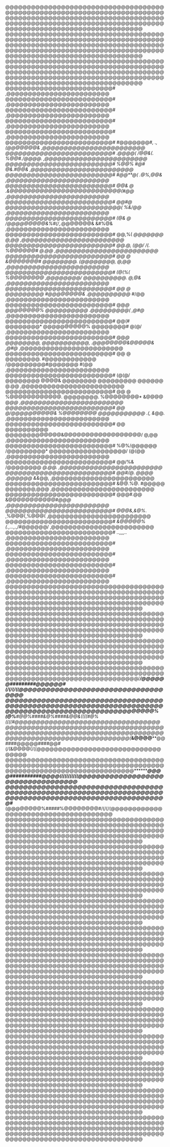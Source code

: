 @@@@@@@@@@@@@@@@@@@@@@@@@@@@@@@@@@@@@@@@@@@@@@@@@@@@@@@@@@@@@@@@@@@@@@@@@@@@@@@@@@@@@@@@@@@@@@@@@@@@@@@@@@@@@@@@@@@@@@@@@@@@@@@@@@@@@@@@@@@@@@@@@@@@@@@@@@@@@@@@@@@@@@@@@@@@@@@@@@@@
@@@@@@@@@@@@@@@@@@@@@@@@@@@@@@@@@@@@@@@@@@@@@@@@@@@@@@@@@@@@@@@@@@@@@@@@@@@@@@@@@@@@@@@@@@@@@@@@@@@@@@@@@@@@@@@@@@@@@@@@@@@@@@@@@@@@@@@@@@@@@@@@@@@@@@@@@@@@@@@@@@@@@@@@@@@@@@@@@@@@
@@@@@@@@@@@@@@@@@@@@@@@@@@@@@@@@@@@@@@@@@@@@@@@@@@@@@@@@@@@@@@@@@@@@@@@@@@@@@@@@@@@@@@@@@@@@@@@@@@@@@@@@@@@@@@@@@@@@@@@@@@@@@@@@@@@@@@@@@@@@@@@@@@@@@@@@@@@@@@@@@@@@@@@@@@@@@@@@@@@@
@@@@@@@@@@@@@@@@@@@@@@@@@#                                                                                                                                 ,@@@@@@@@@@@@@@@@@@@@@@@@
@@@@@@@@@@@@@@@@@@@@@@@@@#                                                                                                                                 ,@@@@@@@@@@@@@@@@@@@@@@@@
@@@@@@@@@@@@@@@@@@@@@@@@@#                                                                                                                                 ,@@@@@@@@@@@@@@@@@@@@@@@@
@@@@@@@@@@@@@@@@@@@@@@@@@#                                                                                                                                 ,@@@@@@@@@@@@@@@@@@@@@@@@
@@@@@@@@@@@@@@@@@@@@@@@@@#                                                                                                                                 ,@@@@@@@@@@@@@@@@@@@@@@@@
@@@@@@@@@@@@@@@@@@@@@@@@@#                                                    #@@@@@@@#*,   .,(@@@@@@@&                                                    ,@@@@@@@@@@@@@@@@@@@@@@@@
@@@@@@@@@@@@@@@@@@@@@@@@@#                                              .@@@@( /@@&(.            *%@@#./@@@@.                                              ,@@@@@@@@@@@@@@@@@@@@@@@@
@@@@@@@@@@@@@@@@@@@@@@@@@#                                           %@@% #@#                           *@&.#@@&                                           ,@@@@@@@@@@@@@@@@@@@@@@@@
@@@@@@@@@@@@@@@@@@@@@@@@@#                                        #@@**@(                                   .@%,@@&                                        ,@@@@@@@@@@@@@@@@@@@@@@@@
@@@@@@@@@@@@@@@@@@@@@@@@@#                                      @@& @*               .&@@@@@@@@@@@@@@@@@@@@@@@@@@(#@@                                      ,@@@@@@@@@@@@@@@@@@@@@@@@
@@@@@@@@@@@@@@@@@@@@@@@@@#                                    @@#*@                 @@@@@@@@@@@@@@@@@@@@@@@@@@@(  %&/@@                                    ,@@@@@@@@@@@@@@@@@@@@@@@@
@@@@@@@@@@@@@@@@@@@@@@@@@#                                  (@& @                   /@@@@@@@@@&%#(/*,.@@@@@@@&      &#%@&                                  ,@@@@@@@@@@@@@@@@@@@@@@@@
@@@@@@@@@@@@@@@@@@@@@@@@@#                                 @@,%(                                    *@@@@@@@          @,@@                                 ,@@@@@@@@@@@@@@@@@@@@@@@@
@@@@@@@@@@@@@@@@@@@@@@@@@#                                @@.@,     (@@/              /(.          %@@@@@@#            @.@@                                ,@@@@@@@@@@@@@@@@@@@@@@@@
@@@@@@@@@@@@@@@@@@@@@@@@@#                               @@ @  &@@@@@@@#         @@@@@@@@.      (@@@@@@@@,              @,@@                               ,@@@@@@@@@@@@@@@@@@@@@@@@
@@@@@@@@@@@@@@@@@@@@@@@@@#                              (@(%( %@@@@@@@@        ,@@@@@@@@/     @@@@@@@@@@.                @,@&                              ,@@@@@@@@@@@@@@@@@@@@@@@@
@@@@@@@@@@@@@@@@@@@@@@@@@#                              @@ @  @@@@@@@@@       #@@@@@@@@&    .@@@@@@@@@@*                 #/@@                              ,@@@@@@@@@@@@@@@@@@@@@@@@
@@@@@@@@@@@@@@@@@@@@@@@@@#                              @@*@  @@@@@@@@%      @@@@@@@@@@     .@@@@@@@@@(                  ,@#@*                             ,@@@@@@@@@@@@@@@@@@@@@@@@
@@@@@@@@@@@@@@@@@@@@@@@@@#                              @@(#  @@@@@@@@*     @@@@@@@@@@%      @@@@@@@@#                    @(@/                             ,@@@@@@@@@@@@@@@@@@@@@@@@
@@@@@@@@@@@@@@@@@@@@@@@@@#                              @@*@  @@@@@@@@,    @@@@@@@@@@@,     .@@@@@@@@&@@@@@&             ,@#@*                             ,@@@@@@@@@@@@@@@@@@@@@@@@
@@@@@@@@@@@@@@@@@@@@@@@@@#                              @@ @  @@@@@@@@.  #@@@@@@@@@@@@      /@@@@@@@@@#@@@@@@@           #(@@                              ,@@@@@@@@@@@@@@@@@@@@@@@@
@@@@@@@@@@@@@@@@@@@@@@@@@#                              (@(@/ @@@@@@@@  @@@@& @@@@@@@@      @@@@@@@@@   @@@@@@           @.@@                              ,@@@@@@@@@@@@@@@@@@@@@@@@
@@@@@@@@@@@@@@@@@@@@@@@@@#                               @@ @ %@@@@@@@@@@@@.  @@@@@@@@.    %@@@@@@@@*   &@@@@           @*@@                               ,@@@@@@@@@@@@@@@@@@@@@@@@
@@@@@@@@@@@@@@@@@@@@@@@@@#                                @@ @/@@@@@@@@@@&    %@@@@@@@@   @@@@@@@@@@@   .(,            &*@@.                               ,@@@@@@@@@@@@@@@@@@@@@@@@
@@@@@@@@@@@@@@@@@@@@@@@@@#                                 @@ @@@@@@@@@@       @@@@@@@@@@@@@&@@@@@@@@@@@@@@@@@@/      @,@@                                 ,@@@@@@@@@@@@@@@@@@@@@@@@
@@@@@@@@@@@@@@@@@@@@@@@@@#                                  %@%/@@@@@@          /@@@@@@@@@*   @@@@@@@@@@@@@@@@@@/   (@(@@                                  ,@@@@@@@@@@@@@@@@@@@@@@@@
@@@@@@@@@@@@@@@@@@@@@@@@@#                                    @@/%&                                    /@@@@@@@@  *@.@@.                                   ,@@@@@@@@@@@@@@@@@@@@@@@@
@@@@@@@@@@@@@@@@@@@@@@@@@#                                      @@#/@.                           @@@@   .@@@@@@ &&*@@,                                     ,@@@@@@@@@@@@@@@@@@@@@@@@
@@@@@@@@@@@@@@@@@@@@@@@@@#                                        &@@.%@.                      #@@@@@   @@@@@@@,@@@                                        ,@@@@@@@@@@@@@@@@@@@@@@@@
@@@@@@@@@@@@@@@@@@@@@@@@@#                                           @@@#.@@                   &@@@@@@@@@@@#*@@@                                           ,@@@@@@@@@@@@@@@@@@@@@@@@
@@@@@@@@@@@@@@@@@@@@@@@@@#                                              *@@@&,*&@%*.             ,%@@@(,%@@@(                                              ,@@@@@@@@@@@@@@@@@@@@@@@@
@@@@@@@@@@@@@@@@@@@@@@@@@#                                                   *&@@@@@%(*.,...,.,/#@@@@@@/                                                   ,@@@@@@@@@@@@@@@@@@@@@@@@
@@@@@@@@@@@@@@@@@@@@@@@@@#                                                             ..,,,,..                                                            ,@@@@@@@@@@@@@@@@@@@@@@@@
@@@@@@@@@@@@@@@@@@@@@@@@@#                                                                                                                                 ,@@@@@@@@@@@@@@@@@@@@@@@@
@@@@@@@@@@@@@@@@@@@@@@@@@#                                                                                                                                 ,@@@@@@@@@@@@@@@@@@@@@@@@
@@@@@@@@@@@@@@@@@@@@@@@@@#                                                                                                                                 ,@@@@@@@@@@@@@@@@@@@@@@@@
@@@@@@@@@@@@@@@@@@@@@@@@@#                                                                                                                                 ,@@@@@@@@@@@@@@@@@@@@@@@@
@@@@@@@@@@@@@@@@@@@@@@@@@@@@@@@@@@@@@@@@@@@@@@@@@@@@@@@@@@@@@@@@@@@@@@@@@@@@@@@@@@@@@@@@@@@@@@@@@@@@@@@@@@@@@@@@@@@@@@@@@@@@@@@@@@@@@@@@@@@@@@@@@@@@@@@@@@@@@@@@@@@@@@@@@@@@@@@@@@@@
@@@@@@@@@@@@@@@@@@@@@@@@@@@@@@@@@@@@@@@@@@@@@@@@@@@@@@@@@@@@@@@@@@@@@@@@@@@@@@@@@@@@@@@@@@@@@@@@@@@@@@@@@@@@@@@@@@@@@@@@@@@@@@@@@@@@@@@@@@@@@@@@@@@@@@@@@@@@@@@@@@@@@@@@@@@@@@@@@@@@
@@@@@@@@@@@@@@@@@@@@@@@@@@@@@@@@@@@@@@@@@@@@@@@@@@@@@@@@@@@@@@@@@@@@@@@@@@@@@@@@@@@@@@@@@@@@@@@@@@@@@@@@@@@@@@@@@@@@@@@@@@@@@@@@@@@@@@@@@@@@@@@@@@@@@@@@@@@@@@@@@@@@@@@@@@@@@@@@@@@@
@@@@@@@@@@@@@@@@@@@@@@@@@@@@@@@@@@@@@@@@@@@@@@@@@@@@@@@@@@@@@@@@@@@@@@@@@@@@@@@@@@@@@@@@@@@@@@@@@@@@@@@@@/*******/@@@@@@#########@@@@@@#(/(/(/((@@@@@@@@@@@@@@@@@@@@@@@@@@@@@@@@@@@@
@@@@@@@@@@@@@@@@@@@@@@@@@@@@@@@@@@@@@@@@@@@@@@@@@@@@@@@@@@@@@@@@@@@@@@@@@@@@@@@@@@@@@@@@@@@@@@@@@@@@@@@%****(@%****#@@%####&@%####&@@&((((#@%((((#@@@@@@@@@@@@@@@@@@@@@@@@@@@@@@@@@@
@@@@@@@@@@@@@@@@@@@@@@@@@@@@@@@@@@@@@@@@@@@@@@@@@@@@@@@@@@@@@@@@@@@@@@@@@@@@@@@@@@@@@@@@@@@@@@@@@@@@@@@(***&@@@@****@@####@@@@@####@@#(/(&@@@@(/((@@@@@@@@@@@@@@@@@@@@@@@@@@@@@@@@@@
@@@@@@@@@@@@@@@@@@@@@@@@@@@@@@@@@@@@@@@@@@@@@@@@@@@@@@@@@@@@@@@@@@@@@@@@@@@@@@@@@@@@@@@@@@@@@@@@@@@@@@@@***********@@@@###########@@@@(((((((((((@@@@@@@@@@@@@@@@@@@@@@@@@@@@@@@@@@@
@@@@@@@@@@@@@@@@@@@@@@@@@@@@@@@@@@@@@@@@@@@@@@@@@@@@@@@@@@@@@@@@@@@@@@@@@@@@@@@@@@@@@@@@@@@@@@@@@@@@@@@@@@#*****(@@@@@@@@%#####%@@@@@@@@#/(/(/(@@@@@@@@@@@@@@@@@@@@@@@@@@@@@@@@@@@@@
@@@@@@@@@@@@@@@@@@@@@@@@@@@@@@@@@@@@@@@@@@@@@@@@@@@@@@@@@@@@@@@@@@@@@@@@@@@@@@@@@@@@@@@@@@@@@@@@@@@@@@@@@@@@@@@@@@@@@@@@@@@@@@@@@@@@@@@@@@@@@@@@@@@@@@@@@@@@@@@@@@@@@@@@@@@@@@@@@@@@
@@@@@@@@@@@@@@@@@@@@@@@@@@@@@@@@@@@@@@@@@@@@@@@@@@@@@@@@@@@@@@@@@@@@@@@@@@@@@@@@@@@@@@@@@@@@@@@@@@@@@@@@@@@@@@@@@@@@@@@@@@@@@@@@@@@@@@@@@@@@@@@@@@@@@@@@@@@@@@@@@@@@@@@@@@@@@@@@@@@@
@@@@@@@@@@@@@@@@@@@@@@@@@@@@@@@@@@@@@@@@@@@@@@@@@@@@@@@@@@@@@@@@@@@@@@@@@@@@@@@@@@@@@@@@@@@@@@@@@@@@@@@@@@@@@@@@@@@@@@@@@@@@@@@@@@@@@@@@@@@@@@@@@@@@@@@@@@@@@@@@@@@@@@@@@@@@@@@@@@@@
@@@@@@@@@@@@@@@@@@@@@@@@@@@@@@@@@@@@@@@@@@@@@@@@@@@@@@@@@@@@@@@@@@@@@@@@@@@@@@@@@@@@@@@@@@@@@@@@@@@@@@@@@@@@@@@@@@@@@@@@@@@@@@@@@@@@@@@@@@@@@@@@@@@@@@@@@@@@@@@@@@@@@@@@@@@@@@@@@@@@
@@@@@@@@@@@@@@@@@@@@@@@@@@@@@@@@@@@@@@@@@@@@@@@@@@@@@@@@@@@@@@@@@@@@@@@@@@@@@@@@@@@@@@@@@@@@@@@@@@@@@@@@@@@@@@@@@@@@@@@@@@@@@@@@@@@@@@@@@@@@@@@@@@@@@@@@@@@@@@@@@@@@@@@@@@@@@@@@@@@@
@@@@@@@@@@@@@@@@@@@@@@@@@@@@@@@@@@@@@@@@@@@@@@@@@@@@@@@@@@@@@@@@@@@@@@@@@@@@@@@@@@@@@@@@@@@@@@@@@@@@@@@@@@@@@@@@@@@@@@@@@@@@@@@@@@@@@@@@@@@@@@@@@@@@@@@@@@@@@@@@@@@@@@@@@@@@@@@@@@@@
@@@@@@@@@@@@@@@@@@@@@@@@@@@@@@@@@@@@@@@@@@@@@@@@@@@@@@@@@@@@@@@@@@@@@@@@@@@@@@@@@@@@@@@@@@@@@@@@@@@@@@@@@@@@@@@@@@@@@@@@@@@@@@@@@@@@@@@@@@@@@@@@@@@@@@@@@@@@@@@@@@@@@@@@@@@@@@@@@@@@
@@@@@@@@@@@@@@@@@@@@@@@@@@@@@@@@@@@@@@@@@@@@@@@@@@@@@@@@@@@@@@@@@@@@@@@@@@@@@@@@@@@@@@@@@@@@@@@@@@@@@@@@@@@@@@@@@@@@@@@@@@@@@@@@@@@@@@@@@@@@@@@@@@@@@@@@@@@@@@@@@@@@@@@@@@@@@@@@@@@@
@@@@@@@@@@@@@@@@@@@@@@@@@@@@@@@@@@@@@@@@@@@@@@@@@@@@@@@@@@@@@@@@@@@@@@@@@@@@@@@@@@@@@@@@@@@@@@@@@@@@@@@@@@@@@@@@@@@@@@@@@@@@@@@@@@@@@@@@@@@@@@@@@@@@@@@@@@@@@@@@@@@@@@@@@@@@@@@@@@@@
@@@@@@@@@@@@@@@@@@@@@@@@@@@@@@@@@@@@@@@@@@@@@@@@@@@@@@@@@@@@@@@@@@@@@@@@@@@@@@@@@@@@@@@@@@@@@@@@@@@@@@@@@@@@@@@@@@@@@@@@@@@@@@@@@@@@@@@@@@@@@@@@@@@@@@@@@@@@@@@@@@@@@@@@@@@@@@@@@@@@
@@@@@@@@@@@@@@@@@@@@@@@@@@@@@@@@@@@@@@@@@@@@@@@@@@@@@@@@@@@@@@@@@@@@@@@@@@@@@@@@@@@@@@@@@@@@@@@@@@@@@@@@@@@@@@@@@@@@@@@@@@@@@@@@@@@@@@@@@@@@@@@@@@@@@@@@@@@@@@@@@@@@@@@@@@@@@@@@@@@@
@@@@@@@@@@@@@@@@@@@@@@@@@@@@@@@@@@@@@@@@@@@@@@@@@@@@@@@@@@@@@@@@@@@@@@@@@@@@@@@@@@@@@@@@@@@@@@@@@@@@@@@@@@@@@@@@@@@@@@@@@@@@@@@@@@@@@@@@@@@@@@@@@@@@@@@@@@@@@@@@@@@@@@@@@@@@@@@@@@@@
